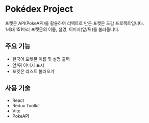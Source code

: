 # Pokédex Project

포켓몬 API(PokeAPI)를 활용하여 리액트로 만든 포켓몬 도감 프로젝트입니다.  
1세대 151마리 포켓몬의 이름, 설명, 이미지(앞/뒤)를 불러옵니다.

## 주요 기능
- 한국어 포켓몬 이름 및 설명 출력
- 앞/뒤 이미지 표시
- 포켓몬 리스트 불러오기

## 사용 기술
- React
- Redux Toolkit
- Vite
- PokeAPI
